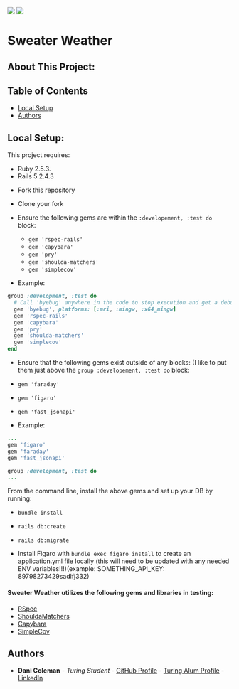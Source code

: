 ![](https://img.shields.io/badge/Rails-5.2.4-informational?style=flat&logo=<LOGO_NAME>&logoColor=white&color=2bbc8a) ![](https://img.shields.io/badge/Ruby-2.5.3-orange)

# Sweater Weather

## About This Project:

## Table of Contents
* [Local Setup](https://github.com/Relocate08/Relocate-Back-End-Rails/blob/main/README.md#local-setup)
* [Authors](https://github.com/Relocate08/Relocate-Back-End-Rails/blob/main/README.md#authors)

## Local Setup:

This project requires:
- Ruby 2.5.3.
- Rails 5.2.4.3

* Fork this repository
* Clone your fork
* Ensure the following gems are within the `:developement, :test do` block:
   * `gem 'rspec-rails'`
   * `gem 'capybara'`
   * `gem 'pry'`
   * `gem 'shoulda-matchers'`
   * `gem 'simplecov'`
   
* Example:
```ruby
group :development, :test do
  # Call 'byebug' anywhere in the code to stop execution and get a debugger console
  gem 'byebug', platforms: [:mri, :mingw, :x64_mingw]
  gem 'rspec-rails'
  gem 'capybara'
  gem 'pry'
  gem 'shoulda-matchers'
  gem 'simplecov'
end
```
* Ensure that the following gems exist outside of any blocks: (I like to put them just above the `group :developement, :test do` block:
 * `gem 'faraday'`
 * `gem 'figaro'`
 * `gem 'fast_jsonapi'`
 
* Example:
```ruby
...
gem 'figaro'
gem 'faraday'
gem 'fast_jsonapi'

group :development, :test do
...
```

From the command line, install the above gems and set up your DB by running:

  * `bundle install`
  * `rails db:create`
  * `rails db:migrate`  
  
* Install Figaro with `bundle exec figaro install` to create an application.yml file locally (this will need to be updated with any needed ENV variables!!!)(example: SOMETHING_API_KEY: 89798273429sadlfj332)

#### Sweater Weather utilizes the following gems and libraries in testing:

- [RSpec](https://github.com/rspec/rspec-rails)
- [ShouldaMatchers](https://github.com/thoughtbot/shoulda-matchers)
- [Capybara](https://github.com/teamcapybara/capybara)
- [SimpleCov](https://github.com/simplecov-ruby/simplecov)


## Authors
- **Dani Coleman** - *Turing Student* - [GitHub Profile](https://github.com/dcoleman21) - [Turing Alum Profile](https://alumni.turing.io/alumni/dani-coleman) - [LinkedIn](https://www.linkedin.com/in/dcoleman-21/)
